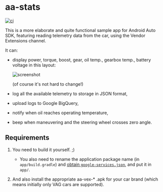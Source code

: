 # aa-stats

[![ci][1]][2]

This is a more elaborate and quite functional sample app for Android Auto SDK,
featuring reading telemetry data from the car, using the Vendor Extensions channel.

It can:

* display power, torque, boost, gear, oil temp., gearbox temp., battery voltage in this layout:

  ![screenshot](media/screenshot1.png)

  (of course it's not hard to change!)

* log all the available telemetry to storage in JSON format,

* upload logs to Google BigQuery,

* notify when oil reaches operating temperature,

* beep when maneuvering and the steering wheel crosses zero angle.

## Requirements

1. You need to build it yourself. ;)

   * You also need to rename the application package name (in ``app/build.gradle``) and [obtain ``google-services.json``](https://developers.google.com/mobile/add), and put it in ``app/``.

1. And also install the appropriate aa-vex-* .apk for your car brand (which means initially only VAG cars are supported).

[1]: https://github.com/martoreto/aastats/workflows/ci/badge.svg
[2]: https://github.com/martoreto/aastats/actions
